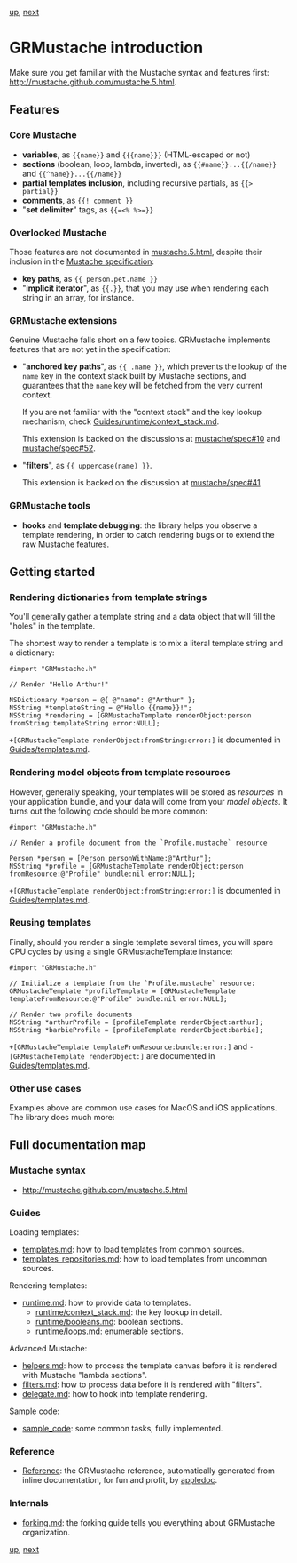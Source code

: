 [up](../../../../GRMustache), [next](templates.md)

GRMustache introduction
=======================

Make sure you get familiar with the Mustache syntax and features first: http://mustache.github.com/mustache.5.html.

Features
--------

### Core Mustache

- **variables**, as `{{name}}` and `{{{name}}}` (HTML-escaped or not)
- **sections** (boolean, loop, lambda, inverted), as `{{#name}}...{{/name}}` and `{{^name}}...{{/name}}`
- **partial templates inclusion**, including recursive partials, as `{{> partial}}`
- **comments**, as `{{! comment }}`
- "**set delimiter**" tags, as `{{=<% %>=}}`

### Overlooked Mustache

Those features are not documented in [mustache.5.html](http://mustache.github.com/mustache.5.html), despite their inclusion in the [Mustache specification](https://github.com/mustache/spec):

- **key paths**, as `{{ person.pet.name }}`
- "**implicit iterator**", as `{{.}}`, that you may use when rendering each string in an array, for instance.

### GRMustache extensions

Genuine Mustache falls short on a few topics. GRMustache implements features that are not yet in the specification:

- "**anchored key paths**", as `{{ .name }}`, which prevents the lookup of the `name` key in the context stack built by Mustache sections, and guarantees that the `name` key will be fetched from the very current context.
    
    If you are not familiar with the "context stack" and the key lookup mechanism, check [Guides/runtime/context_stack.md](runtime/context_stack.md).
    
    This extension is backed on the discussions at [mustache/spec#10](https://github.com/mustache/spec/issues/10) and [mustache/spec#52](https://github.com/mustache/spec/issues/52).
    
- "**filters**", as `{{ uppercase(name) }}`.
    
    This extension is backed on the discussion at [mustache/spec#41](https://github.com/mustache/spec/issues/41)

### GRMustache tools

- **hooks** and **template debugging**: the library helps you observe a template rendering, in order to catch rendering bugs or to extend the raw Mustache features.


Getting started
---------------

### Rendering dictionaries from template strings

You'll generally gather a template string and a data object that will fill the "holes" in the template.

The shortest way to render a template is to mix a literal template string and a dictionary:

```objc
#import "GRMustache.h"

// Render "Hello Arthur!"

NSDictionary *person = @{ @"name": @"Arthur" };
NSString *templateString = @"Hello {{name}}!";
NSString *rendering = [GRMustacheTemplate renderObject:person fromString:templateString error:NULL];
```

`+[GRMustacheTemplate renderObject:fromString:error:]` is documented in [Guides/templates.md](templates.md).

### Rendering model objects from template resources

However, generally speaking, your templates will be stored as *resources* in your application bundle, and your data will come from your *model objects*. It turns out the following code should be more common:

```objc
#import "GRMustache.h"

// Render a profile document from the `Profile.mustache` resource

Person *person = [Person personWithName:@"Arthur"];
NSString *profile = [GRMustacheTemplate renderObject:person fromResource:@"Profile" bundle:nil error:NULL];
```

`+[GRMustacheTemplate renderObject:fromString:error:]` is documented in [Guides/templates.md](templates.md).

### Reusing templates

Finally, should you render a single template several times, you will spare CPU cycles by using a single GRMustacheTemplate instance:

```objc
#import "GRMustache.h"

// Initialize a template from the `Profile.mustache` resource:
GRMustacheTemplate *profileTemplate = [GRMustacheTemplate templateFromResource:@"Profile" bundle:nil error:NULL];

// Render two profile documents
NSString *arthurProfile = [profileTemplate renderObject:arthur];
NSString *barbieProfile = [profileTemplate renderObject:barbie];
```

`+[GRMustacheTemplate templateFromResource:bundle:error:]` and `-[GRMustacheTemplate renderObject:]` are documented in [Guides/templates.md](templates.md).

### Other use cases

Examples above are common use cases for MacOS and iOS applications. The library does much more:


Full documentation map
----------------------

### Mustache syntax

- http://mustache.github.com/mustache.5.html

### Guides

Loading templates:

- [templates.md](templates.md): how to load templates from common sources.
- [templates_repositories.md](templates_repositories.md): how to load templates from uncommon sources.

Rendering templates:

- [runtime.md](runtime.md): how to provide data to templates.
    - [runtime/context_stack.md](runtime/context_stack.md): the key lookup in detail.
    - [runtime/booleans.md](runtime/booleans.md): boolean sections.
    - [runtime/loops.md](runtime/loops.md): enumerable sections.

Advanced Mustache:

- [helpers.md](helpers.md): how to process the template canvas before it is rendered with Mustache "lambda sections".
- [filters.md](filters.md): how to process data before it is rendered with "filters".
- [delegate.md](delegate.md): how to hook into template rendering.

Sample code:

- [sample_code](../../../tree/master/Guides/sample_code): some common tasks, fully implemented.

### Reference

- [Reference](http://groue.github.com/GRMustache/Reference/): the GRMustache reference, automatically generated from inline documentation, for fun and profit, by [appledoc](http://gentlebytes.com/appledoc/).

### Internals

- [forking.md](forking.md): the forking guide tells you everything about GRMustache organization.

[up](../../../../GRMustache), [next](templates.md)
